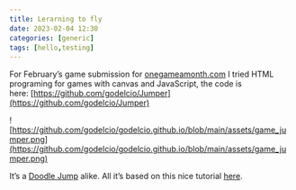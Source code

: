 ```yaml
---
title: Lerarning to fly
date: 2023-02-04 12:30
categories: [generic]
tags: [hello,testing]
---
```

For February’s game submission for [onegameamonth.com](http://onegameamonth.com/ "onegameamonth.com") I tried HTML programing for games with canvas and JavaScript, the code is here: [https://github.com/godelcio/Jumper](https://github.com/godelcio/Jumper)

![https://github.com/godelcio/godelcio.github.io/blob/main/assets/game_jumper.png](https://github.com/godelcio/godelcio.github.io/blob/main/assets/game_jumper.png)

It’s a [Doodle Jump](http://en.wikipedia.org/wiki/Doodle_Jump "http://en.wikipedia.org/wiki/Doodle_Jump") alike. All it’s based on this nice tutorial [here](http://michalbe.blogspot.co.uk/2010/09/simple-game-with-html5-canvas-part-1.html "here").